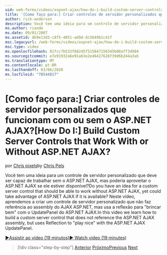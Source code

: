 ```yaml
---
uid: web-forms/videos/aspnet-ajax/how-do-i-build-custom-server-controls-that-work-with-or-without-aspnet-ajax
title: '[Como faço para:] Criar controles de servidor personalizados que funcionam com ou sem o ASP.NET AJAX? | Microsoft Docs'
author: rick-anderson
description: Você tem uma ideia para um controle de servidor personalizado que deve ser capaz de trabalhar sem o ASP.NET AJAX, mas pode aproveitar o ASP.NET AJAX se ele estiver disponível...
ms.author: riande
ms.date: 09/01/2007
ms.assetid: db9e13d3-c8f5-4051-ad9d-dc5649b1c41f
msc.legacyurl: /web-forms/videos/aspnet-ajax/how-do-i-build-custom-server-controls-that-work-with-or-without-aspnet-ajax
msc.type: video
ms.openlocfilehash: 81fcc7b533f682d5f515847150345b08aff3d984
ms.sourcegitcommit: e7e91932a6e91a63e2e46417626f39d6b244a3ab
ms.translationtype: MT
ms.contentlocale: pt-BR
ms.lasthandoff: 03/06/2020
ms.locfileid: "78544817"
---
```

# <a name="how-do-i-build-custom-server-controls-that-work-with-or-without-aspnet-ajax"></a><span data-ttu-id="5ab39-104">[Como faço para:] Criar controles de servidor personalizados que funcionam com ou sem o ASP.NET AJAX?</span><span class="sxs-lookup"><span data-stu-id="5ab39-104">[How Do I:] Build Custom Server Controls that Work With or Without ASP.NET AJAX?</span></span>

<span data-ttu-id="5ab39-105">por [Chris pixels](https://twitter.com/chrispels)</span><span class="sxs-lookup"><span data-stu-id="5ab39-105">by [Chris Pels](https://twitter.com/chrispels)</span></span>

<span data-ttu-id="5ab39-106">Você tem uma ideia para um controle de servidor personalizado que deve ser capaz de trabalhar sem o ASP.NET AJAX, mas poderia aproveitar o ASP.NET AJAX se ele estiver disponível?</span><span class="sxs-lookup"><span data-stu-id="5ab39-106">Do you have an idea for a custom server control that should be able to work without ASP.NET AJAX, yet could take advantage of ASP.NET AJAX if it is available?</span></span> <span data-ttu-id="5ab39-107">Neste vídeo, aprendemos a criar um controle de servidor personalizado que não faz referência ao assembly do AJAX ASP.NET, mas usa a reflexão para "brincar bem" com o UpdatePanel do ASP.NET AJAX.</span><span class="sxs-lookup"><span data-stu-id="5ab39-107">In this video we learn how to build a custom server control that does not reference the ASP.NET AJAX assembly, but uses Reflection to "play nice" with the ASP.NET AJAX UpdatePanel.</span></span>

[<span data-ttu-id="5ab39-108">&#9654;Assistir ao vídeo (19 minutos)</span><span class="sxs-lookup"><span data-stu-id="5ab39-108">&#9654; Watch video (19 minutes)</span></span>](https://channel9.msdn.com/Blogs/ASP-NET-Site-Videos/how-do-i-build-custom-server-controls-that-work-with-or-without-aspnet-ajax)

> [!div class="step-by-step"]
> <span data-ttu-id="5ab39-109">[Anterior](how-do-i-create-an-aspnet-ajax-extender-from-scratch.md)
> [Próximo](how-do-i-associate-ajax-client-behavior-with-an-aspnet-server-control.md)</span><span class="sxs-lookup"><span data-stu-id="5ab39-109">[Previous](how-do-i-create-an-aspnet-ajax-extender-from-scratch.md)
[Next](how-do-i-associate-ajax-client-behavior-with-an-aspnet-server-control.md)</span></span>
